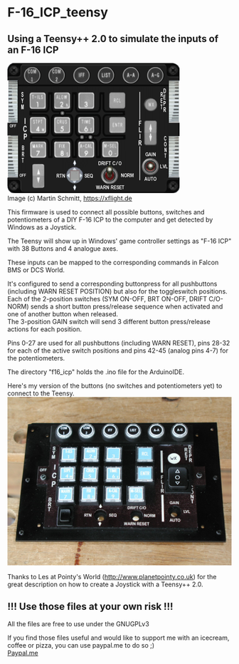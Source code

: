 # F-16_ICP_teensy
## Using a Teensy++ 2.0 to simulate the inputs of an F-16 ICP

![F-16 ICP](pics/icp_01.gif)  
Image (c) Martin Schmitt, https://xflight.de

This firmware is used to connect all possible buttons, switches and potentiometers of a DIY F-16 ICP to the computer and get detected by Windows as a Joystick.

The Teensy will show up in Windows' game controller settings as "F-16 ICP" with 38 Buttons and 4 analogue axes.

These inputs can be mapped to the corresponding commands in Falcon BMS or DCS World.

It's configured to send a corresponding buttonpress for all pushbuttons (including WARN RESET POSITION) but also for the toggleswitch positions.  
Each of the 2-position switches (SYM ON-OFF, BRT ON-OFF, DRIFT C/O-NORM) sends a short button press/release sequence when activated and one of another button when released.  
The 3-position GAIN switch will send 3 different button press/release actions for each position.

Pins 0-27 are used for all pushbuttons (including WARN RESET), pins 28-32 for each of the active switch positions and pins 42-45 (analog pins 4-7) for the potentiometers.

The directory "f16_icp" holds the .ino file for the ArduinoIDE.

Here's my version of the buttons (no switches and potentiometers yet) to connect to the Teensy.
![myICP](pics/myIcp.jpg)

Thanks to Les at Pointy's World (http://www.planetpointy.co.uk) for the great description on how to create a Joystick with a Teensy++ 2.0.

## !!! Use those files at your own risk !!!

All the files are free to use under the GNUGPLv3

If you find those files useful and would like to support me with an icecream, coffee or pizza, you can use paypal.me to do so ;)  
[Paypal.me](https://paypal.me/MichiHirczy)
